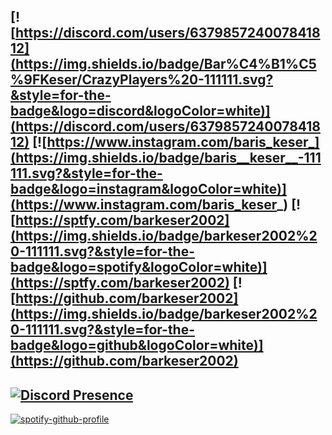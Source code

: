  [![https://discord.com/users/637985724007841812](https://img.shields.io/badge/Bar%C4%B1%C5%9FKeser/CrazyPlayers%20-111111.svg?&style=for-the-badge&logo=discord&logoColor=white)](https://discord.com/users/637985724007841812)  [![https://www.instagram.com/baris_keser_](https://img.shields.io/badge/baris__keser__-111111.svg?&style=for-the-badge&logo=instagram&logoColor=white)](https://www.instagram.com/baris_keser_) [![https://sptfy.com/barkeser2002](https://img.shields.io/badge/barkeser2002%20-111111.svg?&style=for-the-badge&logo=spotify&logoColor=white)](https://sptfy.com/barkeser2002) [![https://github.com/barkeser2002](https://img.shields.io/badge/barkeser2002%20-111111.svg?&style=for-the-badge&logo=github&logoColor=white)](https://github.com/barkeser2002)
------------
[![Discord Presence](https://lanyard-profile-readme.vercel.app/api/637985724007841812?theme=dark&bg=06154a&animated=true&hideDiscrim=true&borderRadius=20px)](https://discord.com/users/637985724007841812)
------------
[![spotify-github-profile](https://spotify-github-profile.vercel.app/api/view?uid=barkeser2002&cover_image=true&theme=default&show_offline=true&background_color=121212&bar_color=53b14f&bar_color_cover=false)](https://spotify-github-profile.vercel.app/api/view?uid=barkeser2002&redirect=true)
